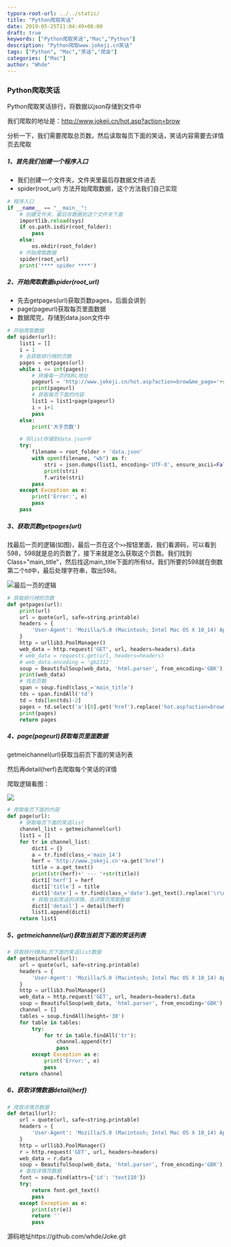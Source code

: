 ```yaml
---
typora-root-url: ../../static/
title: "Python爬取笑话"
date: 2019-05-25T11:04:49+08:00
draft: true
keywords: ["Python爬取笑话","Mac","Python"]
description: "Python爬取www.jokeji.cn笑话"
tags: ["Python", "Mac","笑话","爬虫"]
categories: ["Mac"]
author: "Whde"
---
```


### Python爬取笑话

Python爬取笑话排行，将数据以json存储到文件中

我们爬取的地址是：http://www.jokeji.cn/hot.asp?action=brow

分析一下，我们需要爬取总页数，然后读取每页下面的笑话，笑话内容需要去详情页去爬取

##### 1、首先我们创建一个程序入口 

- 我们创建一个文件夹，文件夹里最后存数据文件进去
- spider(root_url) 方法开始爬取数据，这个方法我们自己实现

```python
# 程序入口
if __name__ == "__main__":
    # 创建文件夹，最后存数据到这个文件夹下面
    importlib.reload(sys)
    if os.path.isdir(root_folder):
        pass
    else:
        os.mkdir(root_folder)
    # 开始爬取数据
    spider(root_url)
    print('**** spider ****')
```

##### 2、开始爬取数据spider(root_url)

- 先去getpages(url)获取页数pages，后面会讲到
- page(pageurl)获取每页里面数据
- 数据爬完，存储到data.json文件中

```python
# 开始爬取数据
def spider(url):
    list1 = []
    i = 1
    # 去获取排行榜的页数
    pages = getpages(url)
    while i <= int(pages):
        # 拼接每一页的URL地址
        pageurl = 'http://www.jokeji.cn/hot.asp?action=brow&me_page='+str(i)
        print(pageurl)
        # 获取每页下面的内容
        list1 = list1+page(pageurl)
        i = i+1
        pass
    else:
        print('大于页数')

    # 将list存储到data.json中
    try:
        filename = root_folder + 'data.json'
        with open(filename, "wb") as f:
            stri = json.dumps(list1, encoding='UTF-8', ensure_ascii=False)
            print(stri)
            f.write(stri)
        pass
    except Exception as e:
        print('Error:', e)
        pass
    pass
```

##### 3、获取页数getpages(url)

找最后一页的逻辑(如图)，最后一页在这个`>>`按钮里面，我们看源码，可以看到598，598就是总的页数了，接下来就是怎么获取这个页数。我们找到Class="main_title"，然后找这main_title下面的所有td，我们所要的598就在倒数第二个td中，最后处理字符串，取出598。

![最后一页的逻辑](../images/WX20181205-164111@2x.png)

```python
# 获取排行榜的页数
def getpages(url):
    print(url)
    url = quote(url, safe=string.printable)
    headers = {
        'User-Agent': 'Mozilla/5.0 (Macintosh; Intel Mac OS X 10_14) AppleWebKit/537.36 (KHTML, like Gecko) Chrome/67.0.3396.99 Safari/537.36'
    }
    http = urllib3.PoolManager()
    web_data = http.request('GET', url, headers=headers).data
    # web_data = requests.get(url, headers=headers)
    # web_data.encoding = 'gb2312'
    soup = BeautifulSoup(web_data, 'html.parser', from_encoding='GBK')
    print(web_data)
    # 找总页数
    span = soup.find(class_='main_title')
    tds = span.findAll('td')
    td = tds[len(tds)-2]
    pages = td.select('a')[0].get('href').replace('hot.asp?action=brow&me_page=', '')
    print(pages)
    return pages
```

##### 4、page(pageurl)获取每页里面数据

getmeichannel(url)获取当前页下面的笑话列表

然后再detail(herf)去爬取每个笑话的详情

爬取逻辑看图：

![](../images/WX20181205-174145@2x.png)

```python
# 爬取每页下面的内容
def page(url):
    # 获取每页下面的笑话list
    channel_list = getmeichannel(url)
    list1 = []
    for tr in channel_list:
        dict1 = {}
        a = tr.find(class_='main_14')
        herf = 'http://www.jokeji.cn'+a.get('href')
        title = a.get_text()
        print(str(herf)+' --- '+str(title))
        dict1['herf'] = herf
        dict1['title'] = title
        dict1['date'] = tr.find(class_='date').get_text().replace('\r\n          ', '')
        # 获取当前笑话的详情，去详情页爬取数据
        dict1['detail'] = detail(herf)
        list1.append(dict1)
    return list1
```

##### 5、getmeichannel(url)获取当前页下面的笑话列表

```python
# 获取排行榜URL页下面的笑话list数据
def getmeichannel(url):
    url = quote(url, safe=string.printable)
    headers = {
        'User-Agent': 'Mozilla/5.0 (Macintosh; Intel Mac OS X 10_14) AppleWebKit/537.36 (KHTML, like Gecko) Chrome/67.0.3396.99 Safari/537.36'
    }
    http = urllib3.PoolManager()
    web_data = http.request('GET', url, headers=headers).data
    soup = BeautifulSoup(web_data, 'html.parser', from_encoding='GBK')
    channel = []
    tables = soup.findAll(height='30')
    for table in tables:
        try:
            for tr in table.findAll('tr'):
                channel.append(tr)
                pass
        except Exception as e:
            print('Error:', e)
            pass
    return channel
```

##### 6、获取详情数据detail(herf)

```python
# 爬取详情页数据
def detail(url):
    url = quote(url, safe=string.printable)
    headers = {
        'User-Agent': 'Mozilla/5.0 (Macintosh; Intel Mac OS X 10_14) AppleWebKit/537.36 (KHTML, like Gecko) Chrome/67.0.3396.99 Safari/537.36'
    }
    http = urllib3.PoolManager()
    r = http.request('GET', url, headers=headers)
    web_data = r.data
    soup = BeautifulSoup(web_data, 'html.parser', from_encoding='GBK')
    # 查找详情页数据
    font = soup.find(attrs={'id': 'text110'})
    try:
        return font.get_text()
        pass
    except Exception as e:
        print(str(e))
        return ''
        pass
```





源码地址https://github.com/whde/Joke.git
